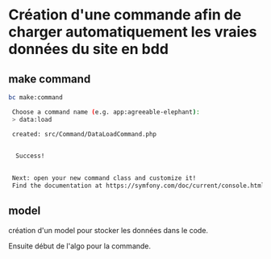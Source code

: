 # Création d'une commande afin de charger automatiquement les vraies données du site en bdd

## make command

```bash
bc make:command

 Choose a command name (e.g. app:agreeable-elephant):
 > data:load

 created: src/Command/DataLoadCommand.php

           
  Success! 
           

 Next: open your new command class and customize it!
 Find the documentation at https://symfony.com/doc/current/console.html
```

## model

 création d'un model pour stocker les données dans le code.

 Ensuite début de l'algo pour la commande.
 